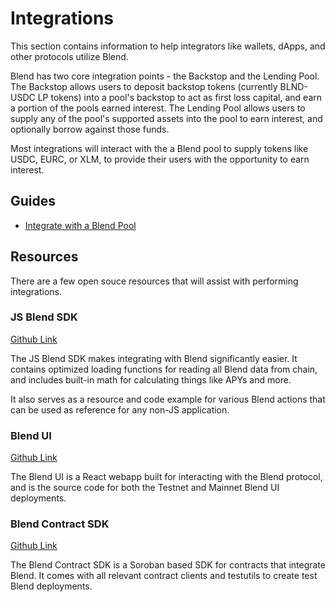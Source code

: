 # Integrations

This section contains information to help integrators like wallets, dApps, and other protocols utilize Blend.

Blend has two core integration points - the Backstop and the Lending Pool. The Backstop allows users to deposit backstop tokens (currently BLND-USDC LP tokens) into a pool's backstop to act as first loss capital, and earn a portion of the pools earned interest. The Lending Pool allows users to supply any of the pool's supported assets into the pool to earn interest, and optionally borrow against those funds.

Most integrations will interact with the a Blend pool to supply tokens like USDC, EURC, or XLM, to provide their users with the opportunity to earn interest.

## Guides

* [Integrate with a Blend Pool](./integrate-pool.md)

## Resources

There are a few open souce resources that will assist with performing integrations.

### JS Blend SDK

[Github Link](https://github.com/blend-capital/blend-sdk-js)

The JS Blend SDK makes integrating with Blend significantly easier. It contains optimized loading functions for reading all Blend data from chain, and includes built-in math for calculating things like APYs and more.

It also serves as a resource and code example for various Blend actions that can be used as reference for any non-JS application.

### Blend UI

[Github Link](https://github.com/blend-capital/blend-ui)

The Blend UI is a React webapp built for interacting with the Blend protocol, and is the source code for both the Testnet and Mainnet Blend UI deployments.

### Blend Contract SDK

[Github Link](https://github.com/blend-capital/blend-contract-sdk)

The Blend Contract SDK is a Soroban based SDK for contracts that integrate Blend. It comes with all relevant contract clients and testutils to create test Blend deployments.



